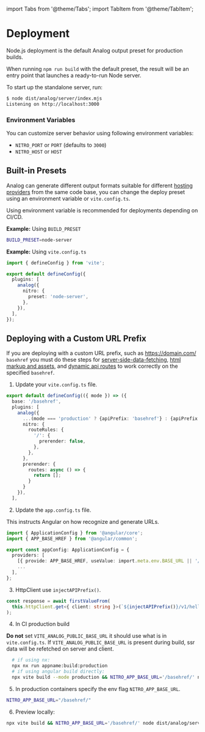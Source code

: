 import Tabs from '@theme/Tabs';
import TabItem from '@theme/TabItem';

# Deployment

Node.js deployment is the default Analog output preset for production builds.

When running `npm run build` with the default preset, the result will be an entry point that launches a ready-to-run Node server.

To start up the standalone server, run:

```bash
$ node dist/analog/server/index.mjs
Listening on http://localhost:3000
```

### Environment Variables

You can customize server behavior using following environment variables:

- `NITRO_PORT` or `PORT` (defaults to `3000`)
- `NITRO_HOST` or `HOST`

## Built-in Presets

Analog can generate different output formats suitable for different [hosting providers](/docs/features/deployment/providers) from the same code base, you can change the deploy preset using an environment variable or `vite.config.ts`.

Using environment variable is recommended for deployments depending on CI/CD.

**Example:** Using `BUILD_PRESET`

```bash
BUILD_PRESET=node-server
```

**Example:** Using `vite.config.ts`

```ts
import { defineConfig } from 'vite';

export default defineConfig({
  plugins: [
    analog({
      nitro: {
        preset: 'node-server',
      },
    }),
  ],
});
```

## Deploying with a Custom URL Prefix

If you are deploying with a custom URL prefix, such as https://domain.com/ `basehref` you must do these steps for [server-side-data-fetching](https://analogjs.org/docs/features/data-fetching/server-side-data-fetching), [html markup and assets](https://angular.io/api/common/APP_BASE_HREF), and [dynamic api routes](https://analogjs.org/docs/features/api/overview) to work correctly on the specified `basehref`.

1. Update your `vite.config.ts` file.

```ts
export default defineConfig(({ mode }) => ({
  base: '/basehref',
  plugins: [
    analog({
      ...(mode === 'production' ? {apiPrefix: 'basehref'} : {apiPrefix: 'basehref/api'}),
      nitro: {
        routeRules: {
          '/': {
            prerender: false,
          },
        },
      },
      prerender: {
        routes: async () => {
          return [];
        }
      }
    }),
  ],
```

2. Update the `app.config.ts` file.

This instructs Angular on how recognize and generate URLs.

```ts
import { ApplicationConfig } from '@angular/core';
import { APP_BASE_HREF } from '@angular/common';

export const appConfig: ApplicationConfig = {
  providers: [
    [{ provide: APP_BASE_HREF, useValue: import.meta.env.BASE_URL || '/' }],
    ...
  ],
};
```

3. HttpClient use `injectAPIPrefix()`.

```ts
const response = await firstValueFrom(
  this.httpClient.get<{ client: string }>(`${injectAPIPrefix()}/v1/hello`),
);
```

4. In CI production build

**Do not** set `VITE_ANALOG_PUBLIC_BASE_URL` it should use what is in `vite.config.ts`.
If `VITE_ANALOG_PUBLIC_BASE_URL` is present during build, ssr data will be refetched on server and client.

```bash
  # if using nx:
  npx nx run appname:build:production
  # if using angular build directly:
  npx vite build --mode production && NITRO_APP_BASE_URL='/basehref/' node dist/analog/server/index.mjs
```

5. In production containers specify the env flag `NITRO_APP_BASE_URL`.

```bash
NITRO_APP_BASE_URL="/basehref/"
```

6. Preview locally:

```bash
npx vite build && NITRO_APP_BASE_URL='/basehref/' node dist/analog/server/index.mjs
```
